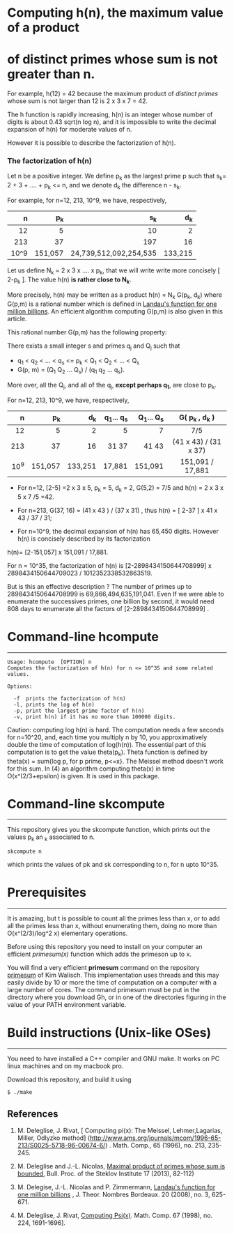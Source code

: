 # Computing h(n), the maximum value of a product
# of distinct primes whose sum is not greater than n.

For example, h(12) = 42 because  the maximum product
of _distinct primes_ whose sum is not larger than 12 is  2 x 3 x 7 = 42.


The h function is rapidly increasing, h(n) is an integer whose
number of digits is about 0.43 sqrt(n log n), and it is impossible
to write the decimal expansion of h(n) for moderate values of n.

However it is possible to describe the factorization of h(n).

### The factorization of h(n)

Let n be a positive integer. We define p<sub>k</sub> as
the largest prime p such that s<sub>k</sub>= 2 + 3 + .... + p<sub>k</sub> <= n,
and we denote d<sub>k</sub>  the difference n - s<sub>k</sub>.

For example, for n=12, 213, 10^9, we have, respectively,

| n  | p<sub>k</sub> |  s<sub>k</sub>  | d<sub>k</sub> |
| ---------: | ---------: | ---------: | --------: |
| 12   | 5    | 10    | 2 |
| 213 | 37  | 197  | 16 |
| 10^9 | 151,057  | 24,739,512,092,254,535 | 133,215 |

Let us define N<sub>k</sub> = 2 x 3 x .... x p<sub>k</sub>, that we
will write write more concisely [ 2-p<sub>k</sub> ]. The value
h(n) **is rather close to N<sub>k</sub>**.

More precisely, h(n) may be written as a product
h(n) = N<sub>k</sub>  G(p<sub>k</sub>, d<sub>k</sub>)
where  G(p,m) is a rational number which is defined in
[Landau's function for one million billions](https://eudml.org/doc/10854).
An efficient algorithm computing G(p,m) is also
given in this article.

This rational number  G(p,m)  has the following property:

There exists a small integer s and primes q<sub>j</sub> and Q<sub>j</sub> such that
- q<sub>1</sub> <  q<sub>2</sub> < ... < q<sub>s</sub> <= p<sub>k</sub>
   < Q<sub>1</sub> < Q<sub>2</sub> < ... < Q<sub>s</sub>
- G(p, m) = (Q<sub>1</sub>  Q<sub>2</sub>  ...
  Q<sub>s</sub>) / (q<sub>1</sub>  q<sub>2</sub>  ...  q<sub>s</sub>).

More over, all the Q<sub>j</sub>, and all of the q<sub>j</sub>, 
**except perhaps q<sub>1</sub>**, are close to p<sub>k</sub>.  

For n=12, 213, 10^9,  we have, respectively,

|    n  | p<sub>k</sub> |  d<sub>k</sub> | q<sub>1</sub>... q<sub>s</sub> | Q<sub>1</sub>... Q<sub>s</sub> |G( p<sub>k</sub> , d<sub>k</sub> )
| ---------:  | ---------: |  ---------: | ---------: | ---------: | :--------: |
|12   |  5  | 2   | 5 | 7 | 7/5|
|213 | 37 | 16 | 31  37 | 41  43 | (41 x 43) / (31 x 37)|
|10<sup>9</sup> | 151,057 | 133,251 |17,881 | 151,091|  151,091 / 17,881|

- For n=12, [2-5] =2 x 3 x 5,  p<sub>k</sub> = 5,  d<sub>k</sub> =
  2,  G(5,2) = 7/5 and h(n) = 2 x 3 x 5  x 7 /5  =42.

- For n=213, G(37, 16) = (41 x 43 ) / (37 x 31) , thus h(n) = [ 2-37 ]  x 41 x 43 / 37 / 31;

- For n=10^9, the decimal expansion of h(n) has 65,450 digits. However h(n) is
concisely described by its factorization

h(n)= [2-151,057] x 151,091 / 17,881.

For n = 10^35, the factorization of h(n) is [2-2898434150644708999] x 2898434150644709023  / 1012352338532863519.

But is this an effective description ? The number of primes up to
2898434150644708999 is 69,866,494,635,191,041.  Even If we were able
to enumerate the successives primes, one billion by second, it would
need 808 days to enumerate all the factors of [2-2898434150644708999] .

# Command-line  hcompute
-------------------------------
```
Usage: hcompute  [OPTION] n
Computes the factorization of h(n) for n <= 10^35 and some related values.

Options:

  -f  prints the factorization of h(n)
  -l, prints the log of h(n) 
  -p, print the largest prime factor of h(n)
  -v, print h(n) if it has no more than 100000 digits.
```

Caution: computing log h(n) is hard. The computation needs a few
seconds for n=10^20, and, each time you multiply n by 10, you
approximatively double the time of computation of log(h(n)).
The essential part of this
computation is to get the value theta(p<sub>k</sub>).
Theta function  is defined by theta(x) = sum{log p, for p prime, p<=x}.
The Meissel method doesn't work for this sum. In (4) an
algorithm computing theta(x) in time O(x^(2/3+epsilon) is given.
It is used in this package.

# Command-line skcompute
----------------------
This repository gives you the skcompute function, which prints out the
values p<sub>k</sub> an <sub>k</sub> associated to n.

```
skcompute n
```
which prints the values of pk and sk corresponding to n, for n upto 10^35.

# Prerequisites
-----------------------------------
It is amazing, but t is possible to count all the primes less than x,
or to add all the primes less than x, without enumerating them, doing
no more than O(x^(2/3)/log^2 x) elementary operations.

Before using this repository you need to install on your computer
an efficient  _primesum(x)_ function which adds the primeson up
to x.

You will find  a very efficient **primesum**  command on the repository
[primesum](https://github.com/kimwalisch/primesum)
of Kim Walisch. This implementation uses threads and this may easily
divide by 10 or more the time of computation on a computer with a large
number of cores. The command primesum must be put  in the directory where you download Gh, or
in one of the directories figuring in the value of your PATH environment variable.

# Build instructions (Unix-like OSes)
-----------------------------------
You need to have installed a C++ compiler and GNU make.
It works on PC linux machines and on my macbook pro.

Download this repository, and build it using

```
$ ./make
```

References
----------
1. M. Deleglise, J. Rivat,
[ Computing pi(x): The Meissel, Lehmer,Lagarias, Miller, Odlyzko method]
(http://www.ams.org/journals/mcom/1996-65-213/S0025-5718-96-00674-6/)
. Math. Comp., 65 (1996), no. 213, 235-245.
2. M. Deleglise and J.-L. Nicolas, [Maximal product of primes whose sum
is bounded](http://www.mathnet.ru/php/archive.phtml?wshow=paper&jrnid=spm&paperid=45&option_lang=eng),
Bull. Proc. of the Steklov Institute 17 (2013), 82-112)

3. M. Delegise, J.-L. Nicolas and P. Zimmermann,
[Landau's function  for one million billions](https://eudml.org/doc/10854)
, J. Theor. Nombres Bordeaux. 20 (2008), no. 3, 625-671.

4. M. Deleglise, J. Rivat, [Computing Psi(x)](http://www.ams.org/journals/mcom/1998-67-224/S0025-5718-98-00977-6/).
Math. Comp. 67 (1998), no. 224, 1691-1696].

